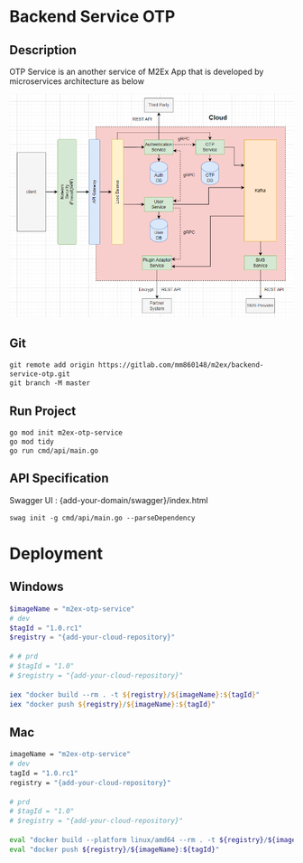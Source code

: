# Backend Service OTP

## Description
OTP Service is an another service of M2Ex App that is developed by microservices architecture as below

![Architecture](img/M2Ex_architecture.png)

## Git

```
git remote add origin https://gitlab.com/mm860148/m2ex/backend-service-otp.git
git branch -M master
```

## Run Project

```
go mod init m2ex-otp-service
go mod tidy
go run cmd/api/main.go
```

## API Specification

Swagger UI : {add-your-domain/swagger}/index.html
```
swag init -g cmd/api/main.go --parseDependency
```

# Deployment

## Windows

```powershell
$imageName = "m2ex-otp-service"
# dev
$tagId = "1.0.rc1"
$registry = "{add-your-cloud-repository}"

# # prd
# $tagId = "1.0"
# $registry = "{add-your-cloud-repository}"

iex "docker build --rm . -t ${registry}/${imageName}:${tagId}"
iex "docker push ${registry}/${imageName}:${tagId}"

```

## Mac

```sh
imageName = "m2ex-otp-service"
# dev
tagId = "1.0.rc1"
registry = "{add-your-cloud-repository}"

# prd
# $tagId = "1.0"
# $registry = "{add-your-cloud-repository}"

eval "docker build --platform linux/amd64 --rm . -t ${registry}/${imageName}:${tagId}"
eval "docker push ${registry}/${imageName}:${tagId}"

```

